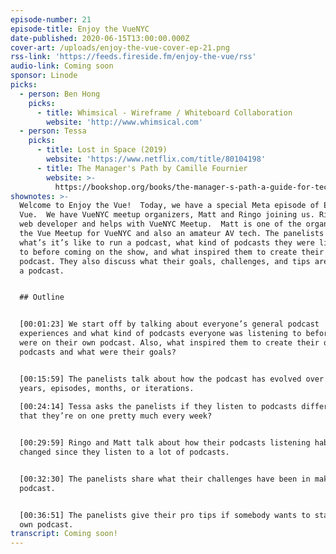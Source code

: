 ```yaml
---
episode-number: 21
episode-title: Enjoy the VueNYC
date-published: 2020-06-15T13:00:00.000Z
cover-art: /uploads/enjoy-the-vue-cover-ep-21.png
rss-link: 'https://feeds.fireside.fm/enjoy-the-vue/rss'
audio-link: Coming soon
sponsor: Linode
picks:
  - person: Ben Hong
    picks:
      - title: Whimsical - Wireframe / Whiteboard Collaboration
        website: 'http://www.whimsical.com'
  - person: Tessa
    picks:
      - title: Lost in Space (2019)
        website: 'https://www.netflix.com/title/80104198'
      - title: The Manager's Path by Camille Fournier
        website: >-
          https://bookshop.org/books/the-manager-s-path-a-guide-for-tech-leaders-navigating-growth-and-change/9781491973899
shownotes: >-
  Welcome to Enjoy the Vue!  Today, we have a special Meta episode of Enjoy the
  Vue.  We have VueNYC meetup organizers, Matt and Ringo joining us. Ringo is a
  web developer and helps with VueNYC Meetup.  Matt is one of the organizers of
  the Vue Meetup for VueNYC and also an amateur AV tech. The panelists discuss
  what’s it’s like to run a podcast, what kind of podcasts they were listening
  to before coming on the show, and what inspired them to create their own
  podcast. They also discuss what their goals, challenges, and tips are to start
  a podcast.  


  ## Outline


  [00:01:23] We start off by talking about everyone’s general podcast
  experiences and what kind of podcasts everyone was listening to before they
  were on their own podcast. Also, what inspired them to create their own
  podcasts and what were their goals?     


  [00:15:59] The panelists talk about how the podcast has evolved over the
  years, episodes, months, or iterations.
   
  [00:24:14] Tessa asks the panelists if they listen to podcasts differently now
  that they’re on one pretty much every week? 


  [00:29:59] Ringo and Matt talk about how their podcasts listening habits have
  changed since they listen to a lot of podcasts.


  [00:32:30] The panelists share what their challenges have been in making the
  podcast. 


  [00:36:51] The panelists give their pro tips if somebody wants to start their
  own podcast.
transcript: Coming soon!
---
```


